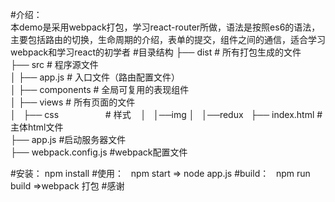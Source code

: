 #介绍：  
  本demo是采用webpack打包，学习react-router所做，语法是按照es6的语法，主要包括路由的切换，生命周期的介绍，表单的提交，组件之间的通信，适合学习webpack和学习react的初学者
#目录结构
  ├── dist                        # 所有打包生成的文件   
  ├── src                         # 程序源文件   
  │   ├── app.js                 # 入口文件（路由配置文件）   
  │   ├── components             # 全局可复用的表现组件   
  │   ├── views                  # 所有页面的文件    
  │   ├── css                    # 样式   
  │   │──img
  │   │──redux   
  ├── index.html                #主体html文件    
  ├── app.js                    #启动服务器文件    
  ├── webpack.config.js         #webpack配置文件
  
#安装：
  npm install
#使用：   
  npm start => node app.js
#build：   
  npm run build =>webpack 打包
#感谢
